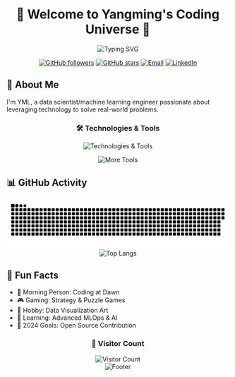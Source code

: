 <div align="center">
  <!-- 动态标题 -->
  <h1>👋 Welcome to Yangming's Coding Universe 🚀</h1>
  
  <!-- 动态打字效果 -->
  <img src="https://readme-typing-svg.herokuapp.com?font=Fira+Code&pause=1000&color=F7D433&center=true&vCenter=true&width=435&lines=Hello+World!;I%27m+a+Data+Scientist+%26+ML+Engineer;Welcome+to+my+GitHub+Profile!" alt="Typing SVG"/>

  <!-- 社交徽章 -->
  <p>
    <a href="https://github.com/yml-blog"><img src="https://img.shields.io/github/followers/yml-blog?style=social" alt="GitHub followers"/></a>
    <a href="https://github.com/yml-blog"><img src="https://img.shields.io/github/stars/yml-blog?style=social" alt="GitHub stars"/></a>
    <a href="mailto:yangmingliml@yahoo.com"><img src="https://img.shields.io/badge/Email-D14836?style=for-the-badge&logo=gmail&logoColor=white" alt="Email"/></a>
    <a href="https://www.linkedin.com/in/yangming-l-9a964791/"><img src="https://img.shields.io/badge/LinkedIn-0077B5?style=for-the-badge&logo=linkedin&logoColor=white" alt="LinkedIn"/></a>
  </p>
</div>

## 🎯 About Me
I'm YML, a data scientist/machine learning engineer passionate about leveraging technology to solve real-world problems.

<!-- 技能展示 -->
<div align="center">
  <h3>🛠️ Technologies & Tools</h3>
  <p>
    <img src="https://skillicons.dev/icons?i=python,tensorflow,pytorch,docker,kubernetes,aws" alt="Technologies & Tools" />
  </p>
  <p>
    <img src="https://skillicons.dev/icons?i=git,vscode,vim,linux,bash,mongodb" alt="More Tools" />
  </p>
</div>

## 📊 GitHub Activity

<!-- 贪吃蛇动画 -->
<div align="center">
  <picture>
    <source media="(prefers-color-scheme: dark)" srcset="https://raw.githubusercontent.com/yml-blog/yml-blog/output/github-contribution-grid-snake-dark.svg"/>
    <source media="(prefers-color-scheme: light)" srcset="https://raw.githubusercontent.com/yml-blog/yml-blog/output/github-contribution-grid-snake.svg"/>
    <img alt="github contribution grid snake animation" src="https://raw.githubusercontent.com/yml-blog/yml-blog/output/github-contribution-grid-snake.svg"/>
  </picture>
</div>

<!-- 代码统计 -->
<div align="center">
  <img height="180em" src="https://github-readme-stats.vercel.app/api/top-langs/?username=yml-blog&layout=compact&theme=radical&hide=html" alt="Top Langs"/>
</div>

## 🎯 Fun Facts
- 🌅 Morning Person: Coding at Dawn
- 🎮 Gaming: Strategy & Puzzle Games
- 🎨 Hobby: Data Visualization Art
- 🌱 Learning: Advanced MLOps & AI
- 🎯 2024 Goals: Open Source Contribution

<!-- 访客计数器 -->
<div align="center">
  <h3>👀 Visitor Count</h3>
  <img src="https://profile-counter.glitch.me/yml-blog/count.svg" alt="Visitor Count"/>
</div>

<!-- 页脚 -->
<div align="center">
  <img src="https://capsule-render.vercel.app/api?type=waving&color=gradient&height=100&section=footer" alt="Footer"/>
</div>
